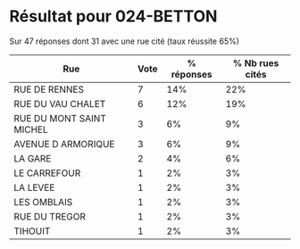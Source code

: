 # Résultat pour 024-BETTON

Sur 47 réponses dont 31 avec une rue cité (taux réussite 65%)

| Rue | Vote | % réponses | % Nb rues cités|
|-----|------|------------|----------------|
| RUE DE RENNES | 7 | 14% | 22%|
| RUE DU VAU CHALET | 6 | 12% | 19%|
| RUE DU MONT SAINT MICHEL | 3 | 6% | 9%|
| AVENUE D ARMORIQUE | 3 | 6% | 9%|
| LA GARE | 2 | 4% | 6%|
| LE CARREFOUR | 1 | 2% | 3%|
| LA LEVEE | 1 | 2% | 3%|
| LES OMBLAIS | 1 | 2% | 3%|
| RUE DU TREGOR | 1 | 2% | 3%|
| TIHOUIT | 1 | 2% | 3%|
